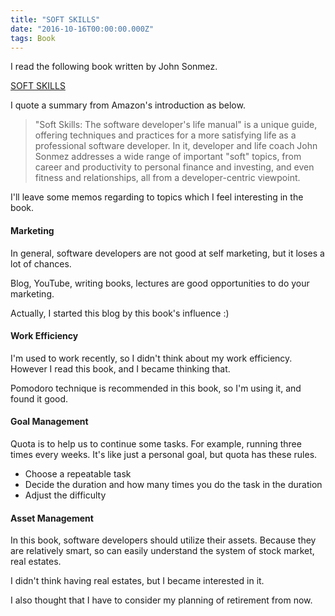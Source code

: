 ```yaml
---
title: "SOFT SKILLS"
date: "2016-10-16T00:00:00.000Z"
tags: Book
---
```

I read the following book written by John Sonmez.

[SOFT SKILLS](https://www.amazon.co.jp/Soft-Skills-Software-Developers-Manual/dp/1617292397)

I quote a summary from Amazon's introduction as below.

> "Soft Skills: The software developer's life manual" is a unique guide,
offering techniques and practices for a more satisfying life as a professional software developer.
In it, developer and life coach John Sonmez addresses a wide range of important "soft" topics,
from career and productivity to personal finance and investing,
and even fitness and relationships, all from a developer-centric viewpoint.

I'll leave some memos regarding to topics which I feel
interesting in the book.

#### **Marketing**
In general, software developers are not good at self marketing,
but it loses a lot of chances.

Blog, YouTube, writing books, lectures are good opportunities to do your marketing.

Actually, I started this blog by this book's influence :)

#### **Work Efficiency**
I'm used to work recently, so I didn't think about my work efficiency.
However I read this book, and I became thinking that.

Pomodoro technique is recommended in this book, so I'm using it,
and found it good.

#### **Goal Management**
Quota is to help us to continue some tasks.
For example, running three times every weeks.
It's like just a personal goal, but quota has these rules.

- Choose a repeatable task
- Decide the duration and how many times you do the task in the duration
- Adjust the difficulty

#### **Asset Management**
In this book, software developers should utilize their assets.
Because they are relatively smart, so can easily understand
the system of stock market, real estates.

I didn't think having real estates, but I became interested in it.

I also thought that I have to consider my planning of retirement from now.
